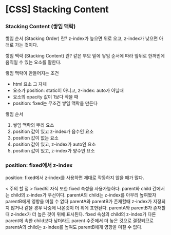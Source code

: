 # [CSS] Stacking Content

### Stacking Content (쌓임 맥락)

쌓임 순서 (Stacking Order) 란?
z-index가 높으면 위로 오고, z-index가 낮으면 아래로 가는 것이다.

쌓임 맥락 (Stacking Content) 란?
같은 부모 밑에 쌓임 순서에 따라 앞뒤로 한꺼번에 움직일 수 있는 요소를 말한다.

쌓임 맥락이 만들어지는 조건
- html 요소 그 자체
- 요소가 position: static이 아니고, z-index: auto가 아닐때
- 요소의 opacity 값이 1보다 작을 때
- position: fixed는 무조건 쌓임 맥락을 만든다

쌓임 순서
1. 쌓임 맥락의 뿌리 요소
2. position 값이 있고 z-index가 음수인 요소
3. position 값이 없는 요소
4. position 값이 있고, z-index가 auto인 요소
5. position 값이 있고, z-index가 양수인 요소

### position: fixed에서 z-index

position: fixed에서 z-index를 사용하면 제대로 작동하지 않을 때가 많다.

< 주의 할 점 >
fixed의 자식 또한 fixed 속성을 사용가능하다.
parent와 child 간에서는 child의 z-index가 우선이다.
parentA의 child는 z-index를 아무리 높여봤자 parentB에게 영향을 미칠 수 없다
parentA와 parentB가 존재할때 z-index가 지정되지 않거나 같을 경우 나중에 나온것이 더 위에 표현된다.
parentA와 parentB가 존재할 때 z-index가 더 높은 것이 위에 표시된다.
fixed 속성의 child의 z-index가 다른 parent에 속한 child보다 낮더라도 parent 수준에서 더 높은 것으로 결정되므로 parentA의 child는 z-index를 높여도 parentB에게 영향을 미칠 수 없다.
